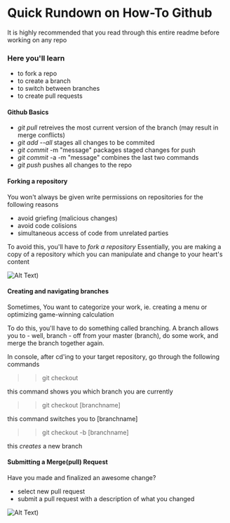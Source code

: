 # Quick Rundown on How-To Github
It is highly recommended that you read through this entire readme before working on any repo

### Here you'll learn 
* to fork a repo
* to create a branch
* to switch between branches
* to create pull requests

#### Github Basics
* _git pull_ retreives the most current version of the branch (may result in merge conflicts)
* _git add --all_ stages all changes to be commited
* _git commit_ -m "message" packages staged changes for push
* _git commit_ -a -m "message" combines the last two commands
* _git push_ pushes all changes to the repo

#### Forking a repository
You won't always be given write permissions on repositories for the following reasons
* avoid griefing (malicious changes)
* avoid code colisions
* simultaneous access of code from unrelated parties

To avoid this, you'll have to *fork a repository*
Essentially, you are making a copy of a repository which you can manipulate and change to your heart's content

![Alt Text](https://media.giphy.com/media/3d4Ib9vKxMmjhJh7Q5/giphy.gif))

#### Creating and navigating branches
Sometimes, You want to categorize your work, ie. creating a menu or optimizing game-winning calculation

To do this, you'll have to do something called branching. 
A branch allows you to - well, branch - off from your master (branch), do some work, and merge the branch together again. 

In console, after cd'ing to your target repository, go through the following commands
>> git checkout 

this command shows you which branch you are currently 

>> git checkout [branchname]

this command switches you to [branchname]

>> git checkout -b [branchname]

this _creates_ a new branch

#### Submitting a Merge(pull) Request
Have you made and finalized an awesome change?
* select new pull request
* submit a pull request with a description of what you changed

![Alt Text](https://media.giphy.com/media/1d5O0mPabhW8tvQbrR/giphy.gif))
